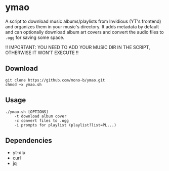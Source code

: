 # ymao

A script to download music albums/playlists from Invidious (YT's frontend) and organizes them in your music's 
directory. It adds metadata by default and can optionally download album art covers and convert the audio files 
to `.ogg` for saving some space.

!! IMPORTANT: YOU NEED TO ADD YOUR MUSIC DIR IN THE SCRIPT, OTHERWISE IT WON'T EXECUTE !!

## Download

```
git clone https://github.com/mono-b/ymao.git
chmod +x ymao.sh
```

## Usage

```
./ymao.sh [OPTIONS]
    -t download album cover
    -c convert files to .ogg
    -i prompts for playlist (playlist?list=PL...)
```

## Dependencies

- yt-dlp 
- curl
- jq
